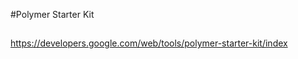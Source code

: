 #Polymer Starter Kit


##
https://developers.google.com/web/tools/polymer-starter-kit/index





































